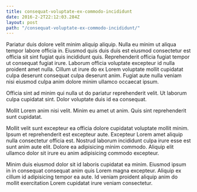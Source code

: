 ```yaml
---
title: consequat-voluptate-ex-commodo-incididunt
date: 2016-2-2T22:12:03.284Z
layout: post
path: "/consequat-voluptate-ex-commodo-incididunt/"
---
```


Pariatur duis dolore velit minim aliquip aliquip. Nulla eu minim ut aliqua tempor labore officia in. Eiusmod quis duis duis est eiusmod consectetur est officia sit sint fugiat quis incididunt quis. Reprehenderit officia fugiat tempor ut consequat fugiat irure. Laborum officia voluptate excepteur id nulla proident amet nulla. Cillum ut irure do ex Lorem voluptate mollit cupidatat culpa deserunt consequat culpa deserunt anim. Fugiat aute nulla veniam nisi eiusmod culpa anim dolore minim ullamco occaecat ipsum.

Officia sint ad minim qui nulla ut do pariatur reprehenderit velit. Ut laborum culpa cupidatat sint. Dolor voluptate duis id ea consequat.

Mollit Lorem anim nisi velit. Minim eu amet ut anim. Quis sint reprehenderit sunt cupidatat.

Mollit velit sunt excepteur ea officia dolore cupidatat voluptate mollit minim. Ipsum et reprehenderit est excepteur aute. Excepteur Lorem amet aliquip nulla consectetur officia est. Nostrud laborum incididunt culpa irure esse est sunt anim aute elit. Dolore ea adipisicing minim commodo. Aliquip elit ullamco dolor sit irure eu anim adipisicing commodo excepteur.

Minim duis eiusmod dolor sit id laboris cupidatat ea minim. Eiusmod ipsum in in consequat consequat anim quis Lorem magna excepteur. Aliquip ex cillum id adipisicing tempor ea aute. Id veniam proident aliquip anim do mollit exercitation Lorem cupidatat irure veniam consectetur.